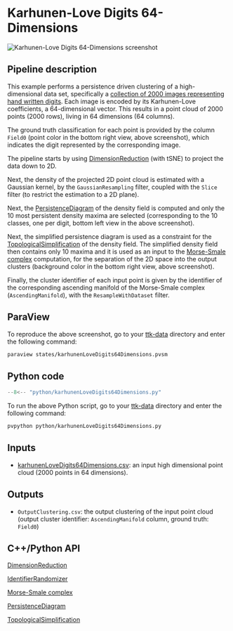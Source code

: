 # Karhunen-Love Digits 64-Dimensions 

![Karhunen-Love Digits 64-Dimensions screenshot](https://topology-tool-kit.github.io/img/gallery/karhunenLoveDigits64Dimensions.jpg)

## Pipeline description
This example performs a persistence driven clustering of a high-dimensional data set, specifically a [collection of 2000 images representing hand written digits](https://archive.ics.uci.edu/ml/datasets/Multiple+Features). Each image is encoded by its Karhunen-Love coefficients, a 64-dimensional vector. This results in a point cloud of 2000 points (2000 rows), living in 64 dimensions (64 columns).

The ground truth classification for each point is provided by the column `Field0` (point color in the bottom right view, above screenshot), which indicates the digit represented by the corresponding image.

The pipeline starts by using [DimensionReduction](https://topology-tool-kit.github.io/doc/html/classttkDimensionReduction.html) (with tSNE) to project the data down to 2D.

Next, the density of the projected 2D point cloud is estimated with a Gaussian kernel, by the `GaussianResampling`  filter, coupled with the `Slice` filter (to restrict the estimation to a 2D plane). 

Next, the [PersistenceDiagram](https://topology-tool-kit.github.io/doc/html/classttkPersistenceDiagram.html) of the density field is computed and only the 10 most persistent density maxima are selected (corresponding to the 10 classes, one per digit, bottom left view in the above screenshot).

Next, the simplified persistence diagram is used as a constraint for the [TopologicalSimplification](https://topology-tool-kit.github.io/doc/html/classttkTopologicalSimplification.html) of the density field.
The simplified density field then contains only 10 maxima and it is used as an input to the [Morse-Smale complex](https://topology-tool-kit.github.io/doc/html/classttkMorseSmaleComplex.html) computation, for the separation of the 2D space into the output clusters (background color in the bottom right view, above screenshot). 

Finally, the cluster identifier of each input point is given by the identifier of the 
corresponding ascending manifold of the Morse-Smale complex (`AscendingManifold`), with the `ResampleWithDataset` filter.

## ParaView
To reproduce the above screenshot, go to your [ttk-data](https://github.com/topology-tool-kit/ttk-data) directory and enter the following command:
``` bash
paraview states/karhunenLoveDigits64Dimensions.pvsm
```

## Python code

``` python  linenums="1"
--8<-- "python/karhunenLoveDigits64Dimensions.py"
```

To run the above Python script, go to your [ttk-data](https://github.com/topology-tool-kit/ttk-data) directory and enter the following command:
``` bash
pvpython python/karhunenLoveDigits64Dimensions.py
```


## Inputs
- [karhunenLoveDigits64Dimensions.csv](https://github.com/topology-tool-kit/ttk-data/raw/dev/karhunenLoveDigits64Dimensions.csv): an input high dimensional point cloud (2000 points in 64 dimensions).

## Outputs
- `OutputClustering.csv`: the output clustering of the input point cloud (output cluster identifier: `AscendingManifold` column, ground truth: `Field0`)

## C++/Python API
[DimensionReduction](https://topology-tool-kit.github.io/doc/html/classttkDimensionReduction.html)

[IdentifierRandomizer](https://topology-tool-kit.github.io/doc/html/classttkIdentifierRandomizer.html)

[Morse-Smale complex](https://topology-tool-kit.github.io/doc/html/classttkMorseSmaleComplex.html)

[PersistenceDiagram](https://topology-tool-kit.github.io/doc/html/classttkPersistenceDiagram.html)

[TopologicalSimplification](https://topology-tool-kit.github.io/doc/html/classttkTopologicalSimplification.html)
